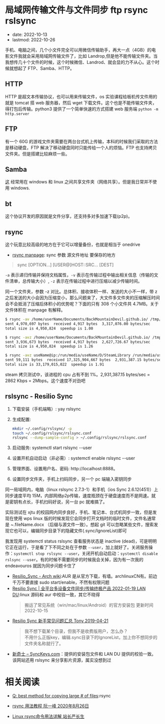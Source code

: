 # 局域网传输文件与文件同步 ftp rsync rslsync
- date: 2022-10-13
- lastmod: 2022-10-26

手机、电脑之间，几个小文件完全可以用微信传输助手，再大一点（4GB）的电影文件我就会采用局域网传输文件了，比如 Landrop,但是他不能传输文件夹。当我想传几十个文件的时候，这个时候微信、Landrod、就会显的力不从心。这个时候就想起了 FTP、Samba、HTTP。

## HTTP

HTTP 是超文本传输协议，也可以用来传输文件，os 实验课程给板机传文件用的就是 tomcat 搭 web 服务器，然后 wget 下载文件。这个也是不能传输文件夹，得打包后传输。python3 提供了一个简单快速的方式搭建 web 服务端 `python -m http.server`

## FTP

有一个 60G 的游戏文件夹需要在两台台式机上传输，本科的时候我们采取的方法是移动硬盘，FTP 解决了移动硬盘同时只能传给一个人的烦恼。FTP 也支持拷贝文件夹。但是搭建比较麻烦一些。

## Samba

[这](https://www.samba.org) 经常用在 windows 和 linux 之间共享文件夹（网络共享）。但是我日常并不使用 windows.

## bt

这个协议开发的原因就是文件分享，还支持多对多加速下载(p2p)。

## rsync

这个玩意比较高级的地方在于它可以增量备份，也就是相当于 onedrive

- [rsync manpage](https://download.samba.org/pub/rsync/rsync.1): sync 参数 源文件地址 要保存的地方
> sync [OPTION...] [USER@]HOST::SRC... [DEST]

`-a` 表示递归传输并保持文档属性，`-v` 表示在传输过程中输出相关信息（传输的文件清单，总传输大小）, `-z` 表示在传输过程中进行压缩以减少传输时间。

同一个文件夹，参数 -z 对比。总体积、接收体积一样、发送的大小不一样，带 z 之后发送的大小会因为压缩变小，那么问题来了，大文件多文件夹的压缩解压时间会不会抵消了压缩后体积小的优势呢？下面的只有 308 个小文件共 4.7MB。关于文件体积在 manpage 有解释。

```bash
$ rsync -av /home/userName/Documents/BackMountainDevil.github.io/ /tmp/bmd
sent 4,970,697 bytes  received 4,917 bytes  3,317,076.00 bytes/sec
total size is 4,950,824  speedup is 1.00

$ rsync -avz /home/userName/Documents/BackMountainDevil.github.io/ /tmp/bmd
sent 3,936,673 bytes  received 4,917 bytes  2,627,726.67 bytes/sec
total size is 4,950,824  speedup is 1.26

$ rsync -avz useName@ip:/run/media/useName/D/SteamLibrary /run/media/userName/DATADRIVE1/SteamLibrary   # 拷贝 steam 测试
sent 59,111 bytes  received 17,325,904,667 bytes  2,931,387.15 bytes/sec
total size is 33,179,015,022  speedup is 1.91
```

steam 拷贝测试中，该进程的 cpu 占有不到 1%。2,931,387.15 bytes/sec = 2862 Kbps = 2Mbps。这个速度不对劲吧

## rslsync - Resilio Sync

1. 下载安装（手机端略）: yay rslsync
2. 生成配置: 

    ```bash
    mkdir ~/.config/rslsync/ -p
    touch ~/.config/rslsync/rslsync.conf
    rslsync --dump-sample-config > ~/.config/rslsync/rslsync.conf
    ```

3. 启动服务: systemctl start rslsync --user
4. 设置开机自动启动（非必需）: systemctl enable rslsync --user
5. 管理界面、设置用户名、密码: http://localhost:8888。
6. 设置同步文件夹，手机上扫码同步，另一个 pc 端输入密钥同步

同一局域网内，电脑（linux rslsync 2.7.3-1）和手机（ios Sync 2.6.12(451)）上同步速度平均 15M，内部网络p2p传输，速度瓶颈在于硬盘速度而不是网速。就是密钥有点长，手机扫码好说，另一台 pc 就难搞了。

实际测试在 xjtu 的校园网内同步良好，手机、笔记本、台式机同步一致，但是发现在使用 wps linux 版的时候发现它会同步打开文档时的临时文件，文件名通常是 ~.fileName.docx （后缀与源文件一致）。想起 git 可以忽略某些文件，搜索发现它也可以，编辑同步目录下的隐藏文件(.sync/IgnoreList)即可

我发现用 systemctl status rslsync 查看服务状态是 inactive (dead)，可是明明它正在运行，于是看了下不同之处在于参数 `--user`，加上就好了。关闭服务操作：`systemctl stop rslsync --user`，关闭开机自动启动：`systemctl disable rslsync --user`。有的时候不需要同步的时候我会关掉，因为有一次我的 endeavouros 就因为同步问题卡住了

- [Resilio_Sync - Arch wiki](https://wiki.archlinux.org/title/Resilio_Sync):AUR 是从官方下载，有墙。archlinuxCN有。前边千万不要直接 sudo start/enable，不然有权限问题
- [Resilio Sync | 全平台多设备文件同步/传输终极产品 2022-01-19 LAN DU](https://zhuanlan.zhihu.com/p/459403503):linux 源码和 aur 中校验一致，其它不晓得
    > 搬运了常见系统（win/mac/linux/Android）的官方安装包 更新时间2022-10-15
- [Resilio Sync 新手常见问题汇总 Tony 2019-04-21](https://www.tonyhead.com/book/export/html/4776)
    > 我不想下载某个目录，但我不是收费版用户，怎么办？  
    不用什么正版key，编辑.sync目录下的IgnoreList，加上你不想同步的文件夹名称就行了。
- [新奇士 – SyncKeys.com](https://www.synckeys.com/)：提供的安装包文件和 LAN DU 提供的校验一致。该网站还用 rslsync 来分享影片资源，属实没想到过

# 相关阅读

- [Q: best method for copying large # of files](https://forum.endeavouros.com/t/q-best-method-for-copying-large-of-files/32727):rsync

- [rsync 用法教程 阮一峰 2020年8月26日](https://www.ruanyifeng.com/blog/2020/08/rsync.html)

- [Linux rsync命令用法详解 站长严长生](http://c.biancheng.net/view/6121.html)
